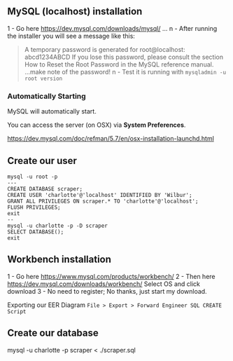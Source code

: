 ## MySQL (localhost) installation

  1 - Go here
    https://dev.mysql.com/downloads/mysql/
  ...
  n - After running the installer you will see a message like this:
> A temporary password is generated for root@localhost: abcd1234ABCD
> If you lose this password, please consult the section How to Reset the Root Password in the MySQL reference manual.
    ...make note of the password!
  n - Test it is running with
    `mysqladmin -u root version`

### Automatically Starting

MySQL will automatically start.

You can access the server (on OSX) via **System Preferences**.

https://dev.mysql.com/doc/refman/5.7/en/osx-installation-launchd.html

## Create our user

```
mysql -u root -p
---
CREATE DATABASE scraper;
CREATE USER 'charlotte'@'localhost' IDENTIFIED BY 'Wilbur';
GRANT ALL PRIVILEGES ON scraper.* TO 'charlotte'@'localhost';
FLUSH PRIVILEGES;
exit
--
mysql -u charlotte -p -D scraper
SELECT DATABASE();
exit
```

## Workbench installation

  1 - Go here
    https://www.mysql.com/products/workbench/
  2 - Then here
    https://dev.mysql.com/downloads/workbench/
    Select OS and click download
  3 - No need to register;
    No thanks, just start my download.

Exporting our EER Diagram `File > Export > Forward Engineer SQL CREATE Script`


## Create our database

mysql -u charlotte -p scraper < ./scraper.sql
